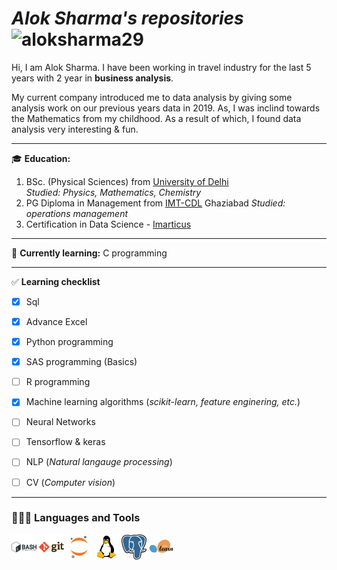 # _**Alok Sharma's**_ _repositories_                               <img src="https://komarev.com/ghpvc/?username=aloksharma29" alt="aloksharma29" />
Hi, I am Alok Sharma. I have been working in travel industry for the last 5 years with 2 year in **business analysis**. 

My current company introduced me to data analysis by giving some analysis work on our previous years data in 2019. As, I was inclind towards the Mathematics from my childhood. As a result of which, I found data analysis very interesting & fun.

---
:mortar_board: **Education:**
 
1. BSc. (Physical Sciences) from [University of Delhi](http://dsc.du.ac.in/)    
_Studied: Physics, Mathematics, Chemistry_
2. PG Diploma in Management from [IMT-CDL](https://www.imtcdl.ac.in/) Ghaziabad
_Studied: operations management_
3. Certification in Data Science - [Imarticus](https://imarticus.org/data-science-prodegree/)

---
:seedling: **Currently learning:** C programming

---
:white_check_mark: **Learning checklist**
 - [x] Sql
 - [x] Advance Excel
 - [x] Python programming
 - [x] SAS programming (Basics)
 - [ ] R programming
 - [x] Machine learning algorithms (_scikit-learn, feature enginering, etc._)
 - [ ] Neural Networks
 - [ ] Tensorflow & keras
 - [ ] NLP (_Natural langauge processing_)
 - [ ] CV (_Computer vision_)







---
 
  ### 👨🏻‍💻 Languages and Tools <br />
  <code><img height="40" src="https://raw.githubusercontent.com/github/explore/80688e429a7d4ef2fca1e82350fe8e3517d3494d/topics/bash/bash.png"></code>
  <code><img height="40" src="https://raw.githubusercontent.com/github/explore/80688e429a7d4ef2fca1e82350fe8e3517d3494d/topics/git/git.png"></code>
  <code><img height="40" src="https://raw.githubusercontent.com/github/explore/80688e429a7d4ef2fca1e82350fe8e3517d3494d/topics/jupyter-notebook/jupyter-notebook.png"></code>
  <code><img height="40" src="https://raw.githubusercontent.com/github/explore/80688e429a7d4ef2fca1e82350fe8e3517d3494d/topics/linux/linux.png"></code>
  <code><img height="40" src="https://raw.githubusercontent.com/github/explore/80688e429a7d4ef2fca1e82350fe8e3517d3494d/topics/postgresql/postgresql.png"></code>
  <code><img height="40" src="https://raw.githubusercontent.com/github/explore/80688e429a7d4ef2fca1e82350fe8e3517d3494d/topics/scikit-learn/scikit-learn.png"></code>

  <!--
  <code><img height="40" src="https://raw.githubusercontent.com/github/explore 80688e429a7d4ef2fca1e82350fe8e3517d3494d/topics/tensorflow/tensorflow.png"></code>
  <code><img height="40" src="https://raw.githubusercontent.com/github/explore/80688e429a7d4ef2fca1e82350fe8e3517d3494d/topics/python/python.png"></code> 
  <code><img height="40" src="https://raw.githubusercontent.com/github/explore/80688e429a7d4ef2fca1e82350fe8e3517d3494d/topics/django/django.png"></code>
  <code><img height="40" src="https://raw.githubusercontent.com/github/explore/80688e429a7d4ef2fca1e82350fe8e3517d3494d/topics/java/java.png"></code>
  <code><img height="40" src="https://raw.githubusercontent.com/github/explore/80688e429a7d4ef2fca1e82350fe8e3517d3494d/topics/docker/docker.png"></code>
  <code><img height="40" src="https://raw.githubusercontent.com/github/explore/80688e429a7d4ef2fca1e82350fe8e3517d3494d/topics/maven/maven.png"></code>
  <code><img height="40" src="https://raw.githubusercontent.com/github/explore/80688e429a7d4ef2fca1e82350fe8e3517d3494d/topics/mongodb/mongodb.png"></code>
  -->
  
<!---
aloksharma29/aloksharma29 is a ✨ special ✨ repository because its `README.md` (this file) appears on your GitHub profile.
You can click the Preview link to take a look at your changes.
alok
--->

